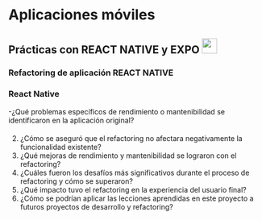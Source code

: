 <h1>Aplicaciones móviles</h1>
<h2>Prácticas con REACT NATIVE y EXPO <img src="C:/Users/HP/Desktop/imagenes/ramon01.png" width="30px">   </h2>
<h3>Refactoring de aplicación REACT NATIVE</h3>

### React Native 
-¿Qué problemas específicos de rendimiento o mantenibilidad se identificaron en la aplicación original?
#### 


2.	¿Cómo se aseguró que el refactoring no afectara negativamente la funcionalidad existente?
3.	¿Qué mejoras de rendimiento y mantenibilidad se lograron con el refactoring?
4.	¿Cuáles fueron los desafíos más significativos durante el proceso de refactoring y cómo se superaron?
5.	¿Qué impacto tuvo el refactoring en la experiencia del usuario final?
6.	¿Cómo se podrían aplicar las lecciones aprendidas en este proyecto a futuros proyectos de desarrollo y refactoring?

